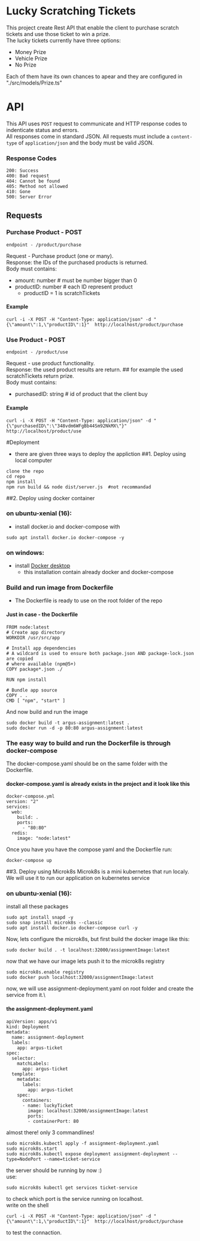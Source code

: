 # Lucky Scratching Tickets
This project create Rest API that enable the client to purchase scratch tickets and use those ticket to win a prize.\
The lucky tickets currently have three options:
- Money Prize
- Vehicle Prize
- No Prize

Each of them have its own chances to apear and they are configured in "./src/models/Prize.ts"

# API 
This API uses `POST` request to communicate and HTTP response codes to indenticate status and errors.\
All responses come in standard JSON. All requests must include a `content-type` of `application/json` and the body must be valid JSON.

### Response Codes
```
200: Success
400: Bad request
404: Cannot be found
405: Method not allowed
410: Gone 
500: Server Error
```
## Requests

### Purchase Product - POST
```
endpoint - /product/purchase
```
Request - Purchase product (one or many).\
Response: the IDs of the purchased products is returned.\
Body must contains:
* amount: number # must be number bigger than 0
* productID: number # each ID represent product
	- productID = 1 is scratchTickets
#### Example
```
curl -i -X POST -H "Content-Type: application/json" -d "{\"amount\":1,\"productID\":1}"  http://localhost/product/purchase
```

### Use Product - POST
```
endpoint - /product/use
```
Request - use product functionality.\
Response: the used product results are return. ## for example the used scratchTickets return prize.\
Body must contains:
* purchasedID: string # id of product that the client buy
#### Example
```
curl -i -X POST -H "Content-Type: application/json" -d "{\"purchasedID\":\"348vdm6WFgBb44Sm92NkMX\"}"  http://localhost/product/use
```

#Deployment
- there are given three ways to deploy the appliction
##1. Deploy using local computer
```
clone the repo
cd repo
npm install
npm run build && node dist/server.js  #not recommandad
```
##2. Deploy using docker container

### on ubuntu-xenial (16):

* install docker.io and docker-compose with 
```
sudo apt install docker.io docker-compose -y
```

### on windows:
* install [Docker desktop](https://docs.docker.com/docker-for-windows/install/)
	- this installation contain already docker and docker-compose

### Build and run image from Dockerfile
* The Dockerfile is ready to use on the root folder of the repo
#### Just in case - the Dockerfile
```
FROM node:latest
# Create app directory
WORKDIR /usr/src/app

# Install app dependencies
# A wildcard is used to ensure both package.json AND package-lock.json are copied
# where available (npm@5+)
COPY package*.json ./

RUN npm install

# Bundle app source
COPY . .
CMD [ "npm", "start" ]

```
And now build and run the image 
```
sudo docker build -t argus-assignment:latest .
sudo docker run -d -p 80:80 argus-assignment:latest
```
### The easy way to build and run the Dockerfile is through docker-compose
The docker-compose.yaml should be on the same folder with the Dockerfile.
#### docker-compose.yaml is already exists in the project and it look like this
```
docker-compose.yml
version: "2"
services:
  web:
    build: .
    ports:
      - "80:80"
  redis:
    image: "node:latest"
```
Once you have you have the compose yaml and the Dockerfile run:
```
docker-compose up
```

##3. Deploy using Microk8s
Microk8s is a mini kubernetes that run localy.\
We will use it to run our application on kubernetes service 
### on ubuntu-xenial (16):
install all these packages
```
sudo apt install snapd -y
sudo snap install microk8s --classic
sudo apt install docker.io docker-compose curl -y
```
Now, lets configure the microk8s, but first build the docker image like this:
```
sudo docker build . -t localhost:32000/assignmentImage:latest
```
now that we have our image lets push it to the microk8s registry
```
sudo microk8s.enable registry
sudo docker push localhost:32000/assignmentImage:latest
```
now, we will use assignment-deployment.yaml on root folder and create the service from it.\
#### the assignment-deployment.yaml
```
apiVersion: apps/v1
kind: Deployment
metadata:
  name: assignment-deployment
  labels:
    app: argus-ticket
spec:
  selector:
    matchLabels:
      app: argus-ticket
  template:
    metadata:
      labels:
        app: argus-ticket
    spec:
      containers:
      - name: luckyTicket
        image: localhost:32000/assignmentImage:latest
        ports:
        - containerPort: 80

```
almost there! only 3 commandlines!
```
sudo microk8s.kubectl apply -f assignment-deployment.yaml
sudo microk8s.start
sudo microk8s.kubectl expose deployment assignment-deployment --type=NodePort --name=ticket-service
```
the server should be running by now  :)\
use:
```
sudo microk8s kubectl get services ticket-service
```
to check which port is the service running on localhost.\
write on the shell 
```
curl -i -X POST -H "Content-Type: application/json" -d "{\"amount\":1,\"productID\":1}"  http://localhost/product/purchase
```
to test the connaction.

